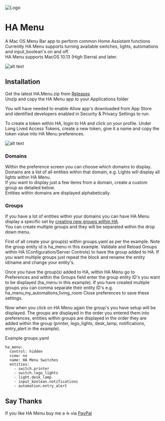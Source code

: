 ![Logo](https://github.com/andrew-codechimp/ha-menu/blob/master/Art/logo.png)
# HA Menu

A Mac OS Menu Bar app to perform common Home Assistant functions  
Currently HA Menu supports turning available switches, lights, automations and input_boolean's on and off.  
HA Menu supports MacOS 10.13 (High Sierra) and later.

![alt text](https://github.com/andrew-codechimp/ha-menu/blob/master/Art/menu.png "HA Menu")

## Installation
Get the latest HA.Menu.zip from [Releases](https://github.com/andrew-codechimp/ha-menu/releases)  
Unzip and copy the HA Menu app to your Applications folder

You will have needed to enable Allow app's downloaded from App Store and identified developers enabled in Security & Privacy Settings to run.  

To create a token within HA, login to HA and click on your profile.
Under Long Lived Access Tokens, create a new token, give it a name and copy the token value into HA Menu preferences.

![alt text](https://github.com/andrew-codechimp/ha-menu/blob/master/Art/preferences.png "Preferences")

### Domains

Within the preference screen you can choose which domains to display.  Domains are a list of all entities within that domain, e.g. Lights will display all lights within HA Menu.  
If you want to display just a few items from a domain, create a custom group as detailed below.   
Entities within domains are displayed alphabetically.

### Groups

If you have a lot of entities within your domains you can have HA Menu display a specific set by [creating new groups within HA](https://www.home-assistant.io/integrations/group/).  
You can create multiple groups and they will be separated within the drop down menu.

First of all create your group(s) within groups.yaml as per the example.  Note the group entity id is ha_menu in this example.  Validate and Reload Groups within HA (Configuration/Server Controls) to have the group added to HA. If you want multiple groups just repeat the block and rename the entity id/name and change your entity's.

Once you have the group(s) added to HA, within HA Menu go to Preferences and within the Groups field enter the group entity ID's you want to be displayed (ha_menu in this example). If you have created multiple groups you can comma separate their entity ID's e.g. ha_menu,my_automations,living_room
Close preferences to save these settings.

Now when you click on HA Menu again the group's you have setup will be displayed.  The groups are displayed in the order you entered them into preferences, entities within groups are displayed in the order they are added within the group (printer, lego_lights, desk_lamp, notifications, entry_alert in the example).  

Example groups.yaml
```
ha_menu:
  control: hidden
  view: no
  name: HA Menu Switches
  entities:
    - switch.printer
    - switch.lego_lights
    - light.desk_lamp
    - input_boolean.notifications
    - automation.entry_alert
```

## Say Thanks
If you like HA Menu buy me a :coffee: via [PayPal](https://www.paypal.me/codechimporg/2)

